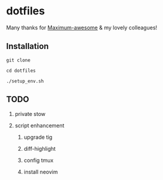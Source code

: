 # dotfiles

Many thanks for [Maximum-awesome](https://github.com/square/maximum-awesome) & my lovely colleagues!

## Installation

`git clone`

`cd dotfiles`

`./setup_env.sh`

## TODO

1. private stow

2. script enhancement

   1. upgrade tig

   2. diff-highlight

   3. config tmux

   4. install neovim
